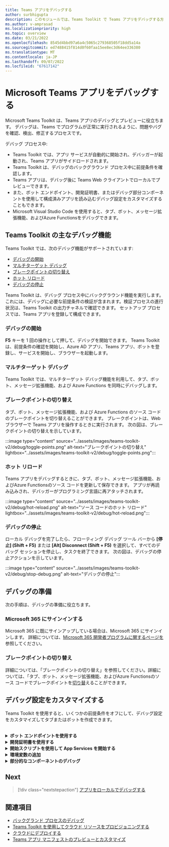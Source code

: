 ```yaml
---
title: Teams アプリをデバッグする
author: surbhigupta
description: このモジュールでは、Teams Toolkit で Teams アプリをデバッグする方法と Teams Toolkit の主な機能について説明します
ms.author: v-amprasad
ms.localizationpriority: high
ms.topic: overview
ms.date: 03/21/2022
ms.openlocfilehash: 8545d4bbd97a6a4c5065c279368505f18dd5a14a
ms.sourcegitcommit: ed7488415f814d0f60faa15ee8ec3d64ee336380
ms.translationtype: MT
ms.contentlocale: ja-JP
ms.lasthandoff: 09/07/2022
ms.locfileid: "67617142"
---
```

# <a name="debug-your-microsoft-teams-app"></a>Microsoft Teams アプリをデバッグする

Microsoft Teams Toolkit は、Teams アプリのデバッグとプレビューに役立ちます。 デバッグは、Teams でプログラムが正常に実行されるように、問題やバグを確認、検出、修正するプロセスです。

デバッグ プロセス中:

* Teams Toolkit では、アプリ サービスが自動的に開始され、デバッガーが起動され、Teams アプリがサイドロードされます。
* Teams Toolkit は、デバッグのバックグラウンド プロセス中に前提条件を確認します。
* Teams アプリは、デバッグ後に Teams Web クライアントでローカルでプレビューできます。
* また、ボット エンドポイント、開発証明書、またはデバッグ部分コンポーネントを使用して構成済みアプリを読み込むデバッグ設定をカスタマイズすることもできます。
* Microsoft Visual Studio Code を使用すると、タブ、ボット、メッセージ拡張機能、およびAzure Functionsをデバッグできます。

## <a name="key-debug-features-of-teams-toolkit"></a>Teams Toolkit の主なデバッグ機能

Teams Toolkit では、次のデバッグ機能がサポートされています:

* [デバッグの開始](#start-debugging)
* [マルチターゲット デバッグ](#multi-target-debugging)
* [ブレークポイントの切り替え](#toggle-breakpoints)
* [ホット リロード](#hot-reload)
* [デバッグの停止](#stop-debugging)

Teams Toolkit は、デバッグ プロセス中にバックグラウンド機能を実行します。これには、デバッグに必要な前提条件の検証が含まれます。検証プロセスの進行状況は、Teams Toolkit の出力チャネルで確認できます。 セットアップ プロセスでは、Teams アプリを登録して構成できます。

### <a name="start-debugging"></a>デバッグの開始

**F5** キーを 1 回の操作として押して、デバッグを開始できます。 Teams Toolkit は、前提条件の確認を開始し、Azure AD アプリ、Teams アプリ、ボットを登録し、サービスを開始し、ブラウザーを起動します。

### <a name="multi-target-debugging"></a>マルチターゲット デバッグ

Teams Toolkit では、マルチターゲット デバッグ機能を利用して、タブ、ボット、メッセージ拡張機能、および Azure Functions を同時にデバッグします。

### <a name="toggle-breakpoints"></a>ブレークポイントの切り替え

タブ、ボット、メッセージ拡張機能、および Azure Functions のソース コードのブレークポイントを切り替えることができます。 ブレークポイントは、Web ブラウザーで Teams アプリを操作するときに実行されます。 次の図は、ブレークポイントの切り替えを示しています。

   :::image type="content" source="../assets/images/teams-toolkit-v2/debug/toggle-points.png" alt-text="ブレークポイントの切り替え" lightbox="../assets/images/teams-toolkit-v2/debug/toggle-points.png":::

### <a name="hot-reload"></a>ホット リロード

Teams アプリをデバッグするときに、タブ、ボット、メッセージ拡張機能、およびAzure Functionsのソース コードを更新して保存できます。 アプリが再読み込みされ、デバッガーがプログラミング言語に再アタッチされます。

   :::image type="content" source="../assets/images/teams-toolkit-v2/debug/hot-reload.png" alt-text="ソース コードのホット リロード" lightbox="../assets/images/teams-toolkit-v2/debug/hot-reload.png":::

### <a name="stop-debugging"></a>デバッグの停止

ローカル デバッグを完了したら、フローティング デバッグ ツール バーから **[停止] (Shift + F5)** または **[Alt] Disconnect (Shift + F5)** を選択して、すべてのデバッグ セッションを停止し、タスクを終了できます。 次の図は、デバッグの停止アクションを示しています。

   :::image type="content" source="../assets/images/teams-toolkit-v2/debug/stop-debug.png" alt-text="デバッグの停止":::

## <a name="prepare-for-debug"></a>デバッグの準備

次の手順は、デバッグの準備に役立ちます。

### <a name="sign-in-to-microsoft-365"></a>Microsoft 365 にサインインする

Microsoft 365 に既にサインアップしている場合は、Microsoft 365 にサインインします。 詳細については、[Microsoft 365 開発者プログラムに関するページを](tools-prerequisites.md#microsoft-365-developer-program)参照してください。

### <a name="toggle-breakpoints"></a>ブレークポイントの切り替え

詳細については、「ブレークポイントの切り替え」を参照してください。詳細については、「タブ、ボット、メッセージ拡張機能、およびAzure Functionsのソース コードでブレークポイントを[切り替](#toggle-breakpoints)えることができます。

## <a name="customize-debug-settings"></a>デバッグ設定をカスタマイズする

Teams Toolkit を使用すると、いくつかの前提条件をオフにして、デバッグ設定をカスタマイズしてタブまたはボットを作成できます。

<br>

<details>
<summary><b>ボット エンドポイントを使用する</b></summary>

1. Visual Studio Code の設定で、[ **Ngrok のインストールと開始 (ngrok)]** をオフにする必要があります。

1. エンドポイントに`.fx/configs/config.local.json`構成を設定`siteEndpoint`できます。

```json
{
    "bot": {
        "siteEndpoint": "https://your-bot-tunneling-url"
    }
}

```

:::image type="content" source="../assets/images/teams-toolkit-v2/debug/bot-endpoint.png" alt-text="ボット エンドポイントのカスタマイズ":::

</details>

<details>
<summary><b>開発証明書を使用する</b></summary>

1. Visual Studio Code の設定で、[ **開発証明書が信頼されていることを確認する (devCert)]** をオフにする必要があります。

1. 証明書ファイル パス`.fx/configs/config.local.json`と`sslKeyFile`キー ファイル パスに設定`sslCertFile`および構成できます。

```json
{
    "frontend": {
        "sslCertFile": "",
        "sslKeyFile": ""
    }
}
```

:::image type="content" source="../assets/images/teams-toolkit-v2/debug/development-certificate-customize.png" alt-text="証明書のカスタマイズ":::

</details>

<details>
<summary><b>開始スクリプトを使用して App Services を開始する</b></summary>

1. タブでは、スクリプトを更新`dev:teamsfx``tabs/package.json`する必要があります。

1. ボットまたはメッセージ拡張機能の場合は、スクリプトを更新`dev:teamsfx``bot/package.json`する必要があります。

1. Azure Functionsでは、TypeScript 更新スクリプトと TypeScript 更新`dev:teamsfx`スクリプトの`api/package.json`スクリプトを更新`watch:teamsfx`する必要があります。

   > [!NOTE]
   > 現時点では、タブ、ボット、メッセージ拡張機能アプリ、Azure Functions ポートはカスタマイズをサポートしていません。

</details>

<details>
<summary><b>環境変数の追加</b></summary>

タブ、ボット、メッセージ拡張機能、および Azure Functions の `.env.teamsfx.local` ファイルに環境変数を追加できます。 Teams Toolkit は、ローカル デバッグ中にサービスを開始するために追加した環境変数を読み込みます。

 > [!NOTE]
 > 環境変数がホット リロードをサポートしていないため、新しい環境変数を追加した後は、新しいローカル デバッグを開始するようにします。

</details>

<details>
<summary><b>部分的なコンポーネントのデバッグ</b></summary>

Teams Toolkit は、Visual Studio Code マルチターゲット デバッグを利用して、タブ、ボット、メッセージ拡張機能、および Azure Functions を同時にデバッグします。 部分コンポーネントをデバッグするには、`.vscode/launch.json` と `.vscode/tasks.json` を更新できます。 タブとAzure Functions プロジェクトを含むボットでのみタブをデバッグする場合は、次の手順を使用します。

1. コメント **`Attach to Bot`** と **`Attach to Backend`** デバッグ の複合ファイル ( `.vscode/launch.json`.

   ```json
   {
       "name": "Debug (Edge)",
        "configurations": [
           "Attach to Frontend (Edge)",
           // "Attach to Bot",
           // "Attach to Backend""
           ],
           "preLaunchTask": "Pre Debug Check & Start All",
           "presentation": {
               "group": "all",
               "order": 1
           },
           "stopAll": true

   }
   ```

2. .vscode/tasks.json のすべてのタスクの開始からボットをコメント **`Start Backend`** および開始します。

   ```json
   {
                                           
       "label": "Start All",
       "dependsOn": [
           "Start Frontend",
             // "Start Backend",
             // "Start Bot"

         ]
              
   }
   ```

</details>

## <a name="next"></a>Next

> [!div class="nextstepaction"]
> [アプリをローカルでデバッグする](debug-local.md)

## <a name="see-also"></a>関連項目

* [バックグランド プロセスのデバッグ](debug-background-process.md)
* [Teams Toolkit を使用してクラウド リソースをプロビジョニングする](provision.md)
* [クラウドにデプロイする](deploy.md)
* [Teams アプリ マニフェストのプレビューとカスタマイズ](TeamsFx-preview-and-customize-app-manifest.md)
